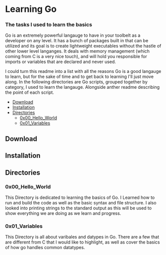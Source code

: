 # Learning Go
### The tasks I used to learn the basics
Go is an extremely powerful langauge to have in your toolbelt as a developer on any level. It has a bunch of packages built in that can be utilized and its goal is to create lightweight executables without the hastle of other lower level langanges. It deals with memory management (which coming from C is a very nice touch), and will hold you responsible for imports or variables that are declared and never used.

I could turn this readme into a list with all the reasons Go is a good langauge to learn, but for the sake of time and to get back to learning I'll just move along. In the following directories are Go scripts, grouped together by category, I used to learn the langauge. Alongside anther readme describing the point of each script.

 - [Download](#download)
 - [Installation](#installation)
 - [Directories](#directories)
 	* [0x00_Hello_World](#0x00_hello_world)
 	* [0x01_Variables](#0x01_variables)

## Download 

## Installation

## Directories

### 0x00_Hello_World
This Directory is dedicated to learning the basics of Go. I Learned how to run and build the code as well as the basic syntax and file structure. I also looked into printing strings to the standard output as this will be used to show everything we are doing as we learn and progress.

### 0x01_Variables
This Directory is all about varibales and datypes in Go. There are a few that are different from C that I would like to highlight, as well as cover the basics of how go handles common datatypes.